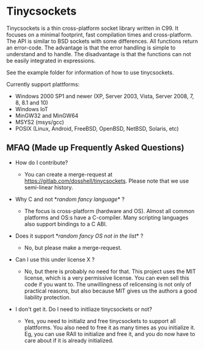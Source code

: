 Tinycsockets
============

Tinycsockets is a thin cross-platform socket library written in C99. It focuses on a minimal
footprint, fast compilation times and cross-platform. The API is similar to BSD sockets with some
differences. All functions return an error-code. The advantage is that the error handling is simple
to understand and to handle. The disadvantage is that the functions can not be easily integrated in
expressions.

See the example folder for information of how to use tinycsockets.

Currently support plattforms:
- Windows 2000 SP1 and newer (XP, Server 2003, Vista, Server 2008, 7, 8, 8.1 and 10)
- Windows IoT
- MinGW32 and MinGW64
- MSYS2 (msys/gcc)
- POSIX (Linux, Android, FreeBSD, OpenBSD, NetBSD, Solaris, etc)

MFAQ (Made up Frequently Asked Questions)
------------

- How do I contribute?
  - You can create a merge-request at https://gitlab.com/dosshell/tinycsockets. Please note that we
  use semi-linear history.

- Why C and not \**random fancy language*\* ?
  - The focus is cross-platform (hardware and OS). Almost all common platforms and OS:s have a
  C-compiler. Many scripting languages also support bindings to a C ABI.

- Does it support \**random fancy OS not in the list*\* ?
  - No, but please make a merge-request.

- Can I use this under license X ?
  - No, but there is probably no need for that. This project uses the MIT license, which is a very
  permissive license. You can even sell this code if you want to. The unwillingness of relicensing
  is not only of practical reasons, but also because MIT gives us the authors a good liability
  protection.

- I don't get it. Do I need to initliaze tinycsockets or not?
  - Yes, you need to initializ and free tinycsockets to support all plattforms. You also need to
  free it as many times as you initialize it. Eg, you can use RAII to initialize and free it, and
  you do now have to care about if it is already initialized.
